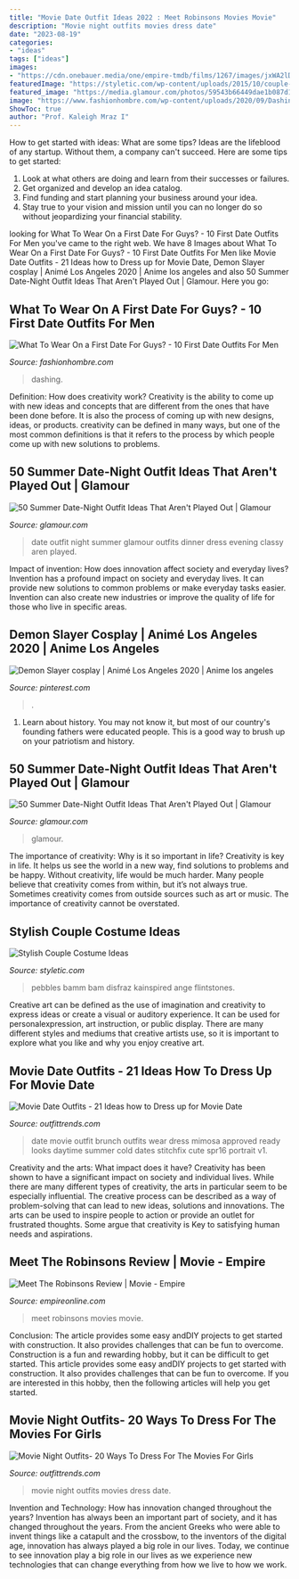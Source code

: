 ```yaml
---
title: "Movie Date Outfit Ideas 2022 : Meet Robinsons Movies Movie"
description: "Movie night outfits movies dress date"
date: "2023-08-19"
categories:
- "ideas"
tags: ["ideas"]
images:
- "https://cdn.onebauer.media/one/empire-tmdb/films/1267/images/jxWA2lDLidicmmDymnxlz53zAb9.jpg?format=jpg&amp;quality=80&amp;width=960&amp;height=540&amp;ratio=16-9&amp;resize=aspectfill"
featuredImage: "https://styletic.com/wp-content/uploads/2015/10/couple-costume-ideas/8-couple-costume-ideas.jpg"
featured_image: "https://media.glamour.com/photos/59543b66449dae1b087d17f9/master/h_1025,c_limit/GettyImages-699383872.jpg"
image: "https://www.fashionhombre.com/wp-content/uploads/2020/09/Dashing-First-Date-Outfits-For-Men-1.jpg"
ShowToc: true
author: "Prof. Kaleigh Mraz I"
---
```



How to get started with ideas: What are some tips?
Ideas are the lifeblood of any startup. Without them, a company can't succeed. Here are some tips to get started:
1. Look at what others are doing and learn from their successes or failures.
2. Get organized and develop an idea catalog. 
3. Find funding and start planning your business around your idea.  
4. Stay true to your vision and mission until you can no longer do so without jeopardizing your financial stability.

	

		
looking for What To Wear On a First Date For Guys? - 10 First Date Outfits For Men you've came to the right web. We have 8 Images about What To Wear On a First Date For Guys? - 10 First Date Outfits For Men like Movie Date Outfits - 21 Ideas how to Dress up for Movie Date, Demon Slayer cosplay | Animé Los Angeles 2020 | Anime los angeles and also 50 Summer Date-Night Outfit Ideas That Aren&#039;t Played Out | Glamour. Here you go:
		
    
## What To Wear On A First Date For Guys? - 10 First Date Outfits For Men

<img loading=lazy src="https://www.fashionhombre.com/wp-content/uploads/2020/09/Dashing-First-Date-Outfits-For-Men-1.jpg" onerror="this.onerror=null;this.src='https://tse4.mm.bing.net/th?id=OIP.TSpcIn_0y5DVXlpVyqqnoAHaLB&amp;pid=15.1';" alt="What To Wear On a First Date For Guys? - 10 First Date Outfits For Men">

_Source: fashionhombre.com_

>dashing. 

	

Definition: How does creativity work?
Creativity is the ability to come up with new ideas and concepts that are different from the ones that have been done before. It is also the process of coming up with new designs, ideas, or products. creativity can be defined in many ways, but one of the most common definitions is that it refers to the process by which people come up with new solutions to problems.

    
## 50 Summer Date-Night Outfit Ideas That Aren&#039;t Played Out | Glamour

<img loading=lazy src="https://media.glamour.com/photos/59543b66449dae1b087d17f9/master/h_1025,c_limit/GettyImages-699383872.jpg" onerror="this.onerror=null;this.src='https://tse1.mm.bing.net/th?id=OIP._OFB2PGBt97NF6V17GzMQgHaLH&amp;pid=15.1';" alt="50 Summer Date-Night Outfit Ideas That Aren&#039;t Played Out | Glamour">

_Source: glamour.com_

>date outfit night summer glamour outfits dinner dress evening classy aren played. 

	

Impact of invention: How does innovation affect society and everyday lives?
Invention has a profound impact on society and everyday lives. It can provide new solutions to common problems or make everyday tasks easier. Invention can also create new industries or improve the quality of life for those who live in specific areas.

    
## Demon Slayer Cosplay | Animé Los Angeles 2020 | Anime Los Angeles

<img loading=lazy src="https://i.pinimg.com/736x/dc/8d/11/dc8d1169aab1b6869ccba38502b6b1e7.jpg" onerror="this.onerror=null;this.src='https://tse4.mm.bing.net/th?id=OIP.Wa3Qm4RM2B2Du65OdZYiYAHaJ3&amp;pid=15.1';" alt="Demon Slayer cosplay | Animé Los Angeles 2020 | Anime los angeles">

_Source: pinterest.com_

>. 

	

1) Learn about history. You may not know it, but most of our country's founding fathers were educated people. This is a good way to brush up on your patriotism and history. 

    
## 50 Summer Date-Night Outfit Ideas That Aren&#039;t Played Out | Glamour

<img loading=lazy src="https://media.glamour.com/photos/595d95c7d18bb952bfd9dffb/master/h_1025,c_limit/date-night-outfit-couture-2017-getty-2.jpg" onerror="this.onerror=null;this.src='https://tse3.mm.bing.net/th?id=OIP.6pooL6RACNuqqqSFVf216AHaLG&amp;pid=15.1';" alt="50 Summer Date-Night Outfit Ideas That Aren&#039;t Played Out | Glamour">

_Source: glamour.com_

>glamour. 

	

The importance of creativity: Why is it so important in life?
Creativity is key in life. It helps us see the world in a new way, find solutions to problems and be happy. Without creativity, life would be much harder. Many people believe that creativity comes from within, but it’s not always true. Sometimes creativity comes from outside sources such as art or music. The importance of creativity cannot be overstated.

    
## Stylish Couple Costume Ideas

<img loading=lazy src="https://styletic.com/wp-content/uploads/2015/10/couple-costume-ideas/8-couple-costume-ideas.jpg" onerror="this.onerror=null;this.src='https://tse1.mm.bing.net/th?id=OIP.C2FDYbxBUl2wImfs6Y0F1AHaJ7&amp;pid=15.1';" alt="Stylish Couple Costume Ideas">

_Source: styletic.com_

>pebbles bamm bam disfraz kainspired ange flintstones. 

	

Creative art can be defined as the use of imagination and creativity to express ideas or create a visual or auditory experience. It can be used for personalexpression, art instruction, or public display. There are many different styles and mediums that creative artists use, so it is important to explore what you like and why you enjoy creative art.

    
## Movie Date Outfits - 21 Ideas How To Dress Up For Movie Date

<img loading=lazy src="https://www.outfittrends.com/wp-content/uploads/2016/12/02_10_SPR16_Brunch_03W1_v1_0024_Portrait-828x1024.jpg" onerror="this.onerror=null;this.src='https://tse4.mm.bing.net/th?id=OIP.A5a1PJ9kW3oSnFhrUrQgtQHaJK&amp;pid=15.1';" alt="Movie Date Outfits - 21 Ideas how to Dress up for Movie Date">

_Source: outfittrends.com_

>date movie outfit brunch outfits wear dress mimosa approved ready looks daytime summer cold dates stitchfix cute spr16 portrait v1. 

	

Creativity and the arts: What impact does it have?
Creativity has been shown to have a significant impact on society and individual lives. While there are many different types of creativity, the arts in particular seem to be especially influential. The creative process can be described as a way of problem-solving that can lead to new ideas, solutions and innovations. The arts can be used to inspire people to action or provide an outlet for frustrated thoughts. Some argue that creativity is Key to satisfying human needs and aspirations.

    
## Meet The Robinsons Review | Movie - Empire

<img loading=lazy src="https://cdn.onebauer.media/one/empire-tmdb/films/1267/images/jxWA2lDLidicmmDymnxlz53zAb9.jpg?format=jpg&amp;quality=80&amp;width=960&amp;height=540&amp;ratio=16-9&amp;resize=aspectfill" onerror="this.onerror=null;this.src='https://tse4.mm.bing.net/th?id=OIP.qduhSV7NZ2Idx83qiltSmwHaEK&amp;pid=15.1';" alt="Meet The Robinsons Review | Movie - Empire">

_Source: empireonline.com_

>meet robinsons movies movie. 

	

Conclusion: The article provides some easy andDIY projects to get started with construction. It also provides challenges that can be fun to overcome.
Construction is a fun and rewarding hobby, but it can be difficult to get started. This article provides some easy andDIY projects to get started with construction. It also provides challenges that can be fun to overcome. If you are interested in this hobby, then the following articles will help you get started.

    
## Movie Night Outfits- 20 Ways To Dress For The Movies For Girls

<img loading=lazy src="https://www.outfittrends.com/wp-content/uploads/2017/01/41af1e7f5cc11bf3438dc5e6a6287bc1.jpg" onerror="this.onerror=null;this.src='https://tse3.mm.bing.net/th?id=OIP.bNvn3vkswWntUg2uxul55wHaLH&amp;pid=15.1';" alt="Movie Night Outfits- 20 Ways To Dress For The Movies For Girls">

_Source: outfittrends.com_

>movie night outfits movies dress date. 

	

Invention and Technology: How has innovation changed throughout the years?
Invention has always been an important part of society, and it has changed throughout the years. From the ancient Greeks who were able to invent things like a catapult and the crossbow, to the inventors of the digital age, innovation has always played a big role in our lives. Today, we continue to see innovation play a big role in our lives as we experience new technologies that can change everything from how we live to how we work.

